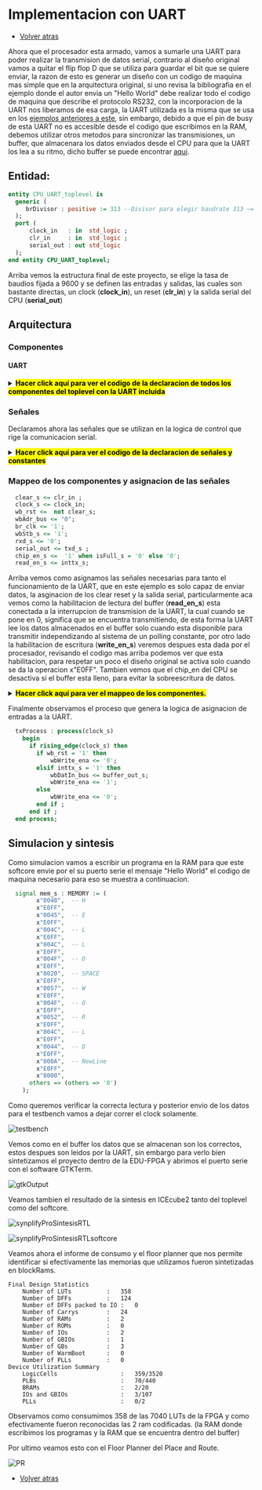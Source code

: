 # Implementacion con UART

* [Volver atras](../../README.md)

Ahora que el procesador esta armado, vamos a sumarle una UART para poder realizar la transmision de datos serial, contrario al diseño original vamos a quitar el flip flop D que se utiliza para guardar el bit que se quiere enviar, la razon de esto es generar un diseño con un codigo de maquina mas simple que en la arquitectura original, si uno revisa la bibliografia en el ejemplo donde el autor envia un "Hello World" debe realizar todo el codigo de maquina que describe el protocolo RS232, con la incorporacion de la UART nos liberamos de esa carga, la UART utilizada es la misma que se usa en los [ejemplos anteriores a este](https://gitlab.com/fslche/ejemplos/-/tree/master/Ejemplos_Base/20-NCO_LUT_UART), sin embargo, debido a que el pin de busy de esta UART no es accesible desde el codigo que escribimos en la RAM, debemos utilizar otros metodos para sincronizar las transmisiones, un buffer, que almacenara los datos enviados desde el CPU para que la UART los lea a su ritmo, dicho buffer se puede encontrar [aqui](https://gitlab.com/RamadrianG/wiki---fpga-para-todos/-/wikis/Colas).


## Entidad:

```vhdl 
entity CPU_UART_toplevel is
  generic (
     brDivisor : positive := 313 --Divisor para elegir baudrate 313 ~= 12MHz/(4*9600)
  );
  port (
      clock_in   : in  std_logic ;
      clr_in     : in  std_logic ;
      serial_out : out std_logic
  );
end entity CPU_UART_toplevel;
```

Arriba vemos la estructura final de este proyecto, se elige la tasa de baudios fijada a 9600 y se definen las entradas y salidas, las cuales son bastante directas, un clock (**clock_in**), un reset (**clr_in**) y la salida serial del CPU (**serial_out**)


## Arquitectura

### Componentes

#### UART 

<details>
  <summary>
    <b> <mark>Hacer click aquí para ver el codigo de la declaracion de todos los componentes del toplevel con la UART incluida
    </b> </mark>
  </summary> 

```vhdl
  -- Declaracion de la UART
  component UART_C is
    generic(
       BRDIVISOR : positive:=1); -- Baud rate divisor
    port (
       -- Wishbone signals
       wb_clk_i  : in  std_logic;  -- clock
       wb_rst_i  : in  std_logic;  -- Reset input
       wb_adr_i  : in  std_logic_vector(0 downto 0); -- Adress bus
       wb_dat_i  : in  std_logic_vector(7 downto 0); -- DataIn Bus
       wb_dat_o  : out std_logic_vector(7 downto 0); -- DataOut Bus
       wb_we_i   : in  std_logic;  -- Write Enable
       wb_stb_i  : in  std_logic;  -- Strobe
       wb_ack_o  : out std_logic;  -- Acknowledge
       -- Process signals
       inttx_o   : out std_logic;  -- Transmit interrupt: indicate waiting for Byte
       intrx_o   : out std_logic;  -- Receive interrupt: indicate Byte received
       br_clk_i  : in  std_logic;  -- Clock used for Transmit/Receive
       txd_pad_o : out std_logic;  -- Tx RS232 Line
       rxd_pad_i : in  std_logic); -- Rx RS232 Line
  end component UART_C;
```
#### CPU 
```vhdl
  component softcore is
    generic(
      cpu_data_word_length : integer := 8
    );
    port (
    clock_in   : in  std_logic ;
    clr_in     : in  std_logic ;
    cpu_out    : out std_logic_vector(cpu_data_word_length-1 downto 0);
    chip_en    : in  std_logic ;
    serial_we  : out std_logic
    );
  end component softcore;
```
#### BUFFER
```vhdl
  component BUF is

    generic (
        WORD_LENGTH : integer := 8;	        --Bits de cada palabra
        ADDR_LENGTH : integer := 8);        --Bits de direcciones
    port (
        clk      : in std_logic;				--Clock
        write_en : in std_logic;			        --Write enable
        read_en  : in std_logic;                            --Read enable
        reset    : in std_logic;                            --Reset

        data_in  : in  std_logic_vector(WORD_LENGTH-1 downto 0);	--Dato de entrada
        data_out : out std_logic_vector(WORD_LENGTH-1 downto 0);	--Dato de salida

        isFull   : out std_logic  ;                        --Buffer lleno
        isEmpty  : out std_logic );                        --Buffer vacio
  end component BUF;
```

</details>


### Señales
Declaramos ahora las señales que se utilizan en la logica de control que rige la comunicacion serial.

<details>
  <summary>
    <b> <mark>Hacer click aquí para ver el codigo de la declaracion de señales y constantes
    </b> </mark>
  </summary> 

```vhdl
  -- Constantes:
  constant NUM_BITS   : integer := 8;
  constant BUF_LEN    : integer := 8;


  --Señales de UART_C
  signal wb_rst : std_logic;  -- Reset input
  signal wbAdr_bus : std_logic_vector(0 downto 0); -- Adress bus
  signal wbDatIn_bus : std_logic_vector(7 downto 0); -- DataIn Bus
  signal wbDatOut_bus : std_logic_vector(7 downto 0); -- DataOut Bus
  signal wbWrite_ena  : std_logic;  -- Write Enable
  signal wbStb_s : std_logic;  -- Strobe
  signal wbAck_s : std_logic;  -- Acknowledge
  signal inttx_s  : std_logic;  -- Transmit interrupt: indicate waiting for Byte
  signal intrx_s  : std_logic;  -- Receive interrupt: indicate Byte received
  signal br_clk : std_logic;  -- Clock used for Transmit/Receive
  signal txd_s : std_logic;  -- Tx RS232 Line
  signal rxd_s : std_logic; -- Rx RS232 Line

  --Señales de Softcore
  signal clock_s     : std_logic;
  signal clear_s     : std_logic;
  signal chip_en_s   : std_logic;
  signal cpu_out_s   : std_logic_vector(NUM_BITS-1 downto 0);

  --Señales del Buffer
  signal isFull_s       : std_logic;
  signal isEmpty_s      : std_logic;
  signal buffer_out_s   : std_logic_vector(NUM_BITS-1 downto 0);
  signal read_en_s      : std_logic;
  signal write_en_s     : std_logic;
```

</details>

### Mappeo de los componentes y asignacion de las señales

```vhdl
  clear_s <= clr_in ;
  clock_s <= clock_in;
  wb_rst <=  not clear_s;
  wbAdr_bus <= "0";
  br_clk <= '1';
  wbStb_s <= '1';
  rxd_s <= '0';
  serial_out <= txd_s ;
  chip_en_s <=  '1' when isFull_s = '0' else '0';
  read_en_s <= inttx_s;
```
Arriba vemos como asignamos las señales necesarias para tanto el funcionamiento de la UART, que en este ejemplo es solo capaz de enviar datos, la asginacion de los clear reset y la salida serial, particularmente aca vemos como la habilitacion de lectura del buffer (**read_en_s**) esta conectada a la interrupcion de transmision de la UART, la cual cuando se pone en 0, significa que se encuentra transmitiendo, de esta forma la UART lee los datos almacenados en el buffer solo cuando esta disponible para transmitir independizando al sistema de un polling constante, por otro lado la habilitacion de escritura (**write_en_s**) veremos despues esta dada por el procesador, revisando el codigo mas arriba podemos ver que esta habilitacion, para respetar un poco el diseño original se activa solo cuando se da la operacion x"E0FF".
Tambien vemos que el chip_en del CPU se desactiva si el buffer esta lleno, para evitar la sobreescritura de datos.

<details>
  <summary>
    <b> <mark>Hacer click aquí para ver el mappeo de los componentes. 
    </b> </mark>
  </summary> 

```vhdl
  BUF_0 : BUF
        generic map (
            WORD_LENGTH => NUM_BITS,
            ADDR_LENGTH => BUF_LEN )
        port map(
            clk      =>  clock_s,
            write_en =>  write_en_s,
            read_en  =>  read_en_s,
            reset    =>  wb_rst,
            data_in  =>  cpu_out_s,
            data_out =>  buffer_out_s,
            isFull   =>  isFull_s,
            isEmpty  =>  isEmpty_s
        );
  UART: entity work.UART_C
      generic map(BRDIVISOR => brDivisor)
      port map(
            wb_clk_i => clock_s,
            wb_rst_i => wb_rst,
            wb_adr_i => wbAdr_bus,
            wb_dat_i => wbDatIn_bus,
            wb_dat_o => wbDatOut_bus,
            wb_we_i => wbWrite_ena,
            wb_stb_i => wbStb_s,
            wb_ack_o => wbAck_s,
            inttx_o => inttx_s,
            intrx_o => intrx_s,
            br_clk_i => br_clk,
            txd_pad_o => txd_s,
            rxd_pad_i => rxd_s);
  softcore_1 : softcore
      generic map (
        cpu_data_word_length => NUM_BITS
    )
    port map
      (
          clock_in => clock_s  ,
          clr_in  => clear_s   ,
          cpu_out => cpu_out_s ,
          chip_en => chip_en_s ,
          serial_we => write_en_s
      );
```

</details>

Finalmente observamos el proceso que genera la logica de asignacion de entradas a la UART.

```vhdl
  txProcess : process(clock_s)
    begin
      if rising_edge(clock_s) then
        if wb_rst = '1' then
            wbWrite_ena <= '0';
        elsif inttx_s = '1' then
            wbDatIn_bus <= buffer_out_s;
            wbWrite_ena <= '1';
        else
            wbWrite_ena <= '0';
        end if ;
      end if ;
  end process;
```

## Simulacion y sintesis

Como simulacion vamos a escribir un programa en la RAM para que este softcore envie por el su puerto serie el mensaje "Hello World"
el codigo de maquina necesario para eso se muestra a continuacion.

```vhdl
  signal mem_s : MEMORY := (
        x"0048",  -- H
        x"E0FF",
        x"0045",  -- E
        x"E0FF",
        x"004C",  -- L
        x"E0FF",
        x"004C",  -- L
        x"E0FF",
        x"004F",  -- O
        x"E0FF",
        x"0020",  -- SPACE
        x"E0FF",
        x"0057",  -- W
        x"E0FF",
        x"004F",  -- O
        x"E0FF",
        x"0052",  -- R
        x"E0FF",
        x"004C",  -- L
        x"E0FF",
        x"0044",  -- D
        x"E0FF",
        x"000A",  -- NewLine
        x"E0FF",
        x"8000",
      others => (others => '0')
    );
```
Como queremos verificar la correcta lectura y posterior envio de los datos para el testbench vamos a dejar correr el clock solamente.

![testbench](media/testbenchCPU.png)

Vemos como en el buffer los datos que se almacenan son los correctos, estos despues son leidos por la UART, sin embargo para verlo bien
sintetizamos el proyecto dentro de la EDU-FPGA y abrimos el puerto serie con el software GTKTerm.

![gtkOutput](media/GTKTermOutput.png)

Veamos tambien el resultado de la sintesis en ICEcube2 tanto del toplevel como del softcore.

![synplifyProSintesisRTL](media/sintesisSynplify.png)

![synplifyProSintesisRTLsoftcore](media/synplifySoftcore.png)


Veamos ahora el informe de consumo y el floor planner que nos permite identificar si efectivamente las memorias que utilizamos fueron sintetizadas en blockRams.

```
Final Design Statistics
    Number of LUTs      	:	358
    Number of DFFs      	:	124
    Number of DFFs packed to IO	:	0
    Number of Carrys    	:	24
    Number of RAMs      	:	2
    Number of ROMs      	:	0
    Number of IOs       	:	2
    Number of GBIOs     	:	1
    Number of GBs       	:	3
    Number of WarmBoot  	:	0
    Number of PLLs      	:	0
Device Utilization Summary
    LogicCells                  :	359/3520
    PLBs                        :	70/440
    BRAMs                       :	2/20
    IOs and GBIOs               :	3/107
    PLLs                        :	0/2
```
Observamos como consumimos 358 de las 7040 LUTs de la FPGA y como efectivamente fueron reconocidas las 2 ram codificadas. (la RAM donde escribimos los programas y la RAM que se encuentra dentro del buffer)

Por ultimo veamos esto con el Floor Planner del Place and Route.

![PR](media/floorPlanner.png)
* [Volver atras](../../README.md)
